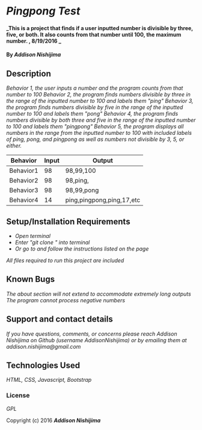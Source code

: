 # _Pingpong Test_

#### _This is a project that finds if a user inputted number is divisible by three, five, or both. It also counts from that number until 100, the maximum number. , 8/19/2016 _

#### By _**Addison Nishijima**_

## Description
_Behavior 1, the user inputs a number and the program counts from that number to 100_
_Behavior 2, the program finds numbers divisible by three in the range of the inputted number to 100 and labels them "ping"_
_Behavior 3, the program finds numbers divisible by five in the range of the inputted number to 100 and labels them "pong"_
_Behavior 4, the program finds numbers divisible by both three and five in the range of the inputted number to 100 and labels them "pingpong"_
_Behavior 5, the program displays all numbers in the range from the inputted number to 100 with included labels of ping, pong, and pingpong as well as numbers not divisible by 3, 5, or either._

| Behavior  | Input  | Output                  |
|-----------|--------|-------------------------|
| Behavior1 | 98     | 98,99,100               |
| Behavior2 | 98     | 98,ping,                |
| Behavior3 | 98     | 98,99,pong              |
| Behavior4 | 14     |ping,pingpong,ping,17,etc|
## Setup/Installation Requirements

* _Open terminal_
* _Enter "git clone " into terminal_
* _Or go to  and follow the instructions listed on the page_

_All files required to run this project are included_

## Known Bugs

_The about section will not extend to accommodate extremely long outputs_
_The program cannot process negative numbers_

## Support and contact details

_If you have questions, comments, or concerns please reach Addison Nishijima on Github (username AddisonNishijima) or by emailing them at addison.nishijima@gmail.com_

## Technologies Used

_HTML, CSS, Javascript, Bootstrap_

### License

*GPL*

Copyright (c) 2016 **_Addison Nishijima_**
